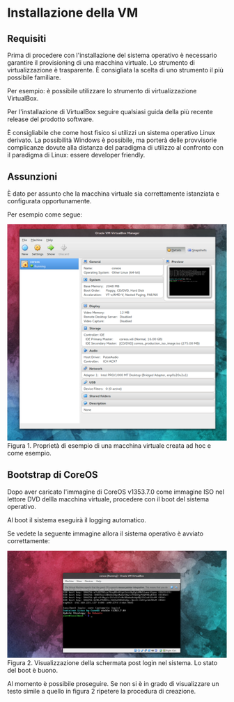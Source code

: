 # Installazione della VM

## Requisiti

Prima di procedere con l'installazione del sistema operativo
è necessario garantire il provisioning di una macchina virtuale. Lo strumento di virtualizzazione è trasparente. 
È consigliata la scelta di uno strumento il più possibile familiare.

Per esempio: è possibile utilizzare lo strumento di virtualizzazione VirtualBox. 

Per l'installazione di VirtualBox seguire qualsiasi guida della più recente release del prodotto software. 

È consigliabile che come host fisico si utilizzi un sistema 
operativo Linux derivato. La possibilità Windows è possibile, ma porterà delle provvisorie complicanze dovute alla distanza 
del paradigma di utilizzo al confronto con il paradigma di Linux: essere developer friendly.  

## Assunzioni 

È dato per assunto che la macchina virtuale sia correttamente istanziata e configurata opportunamente.

Per esempio come segue:

 ![Buon boot di CoreOS](../img/provisioned-vm-props.png)
Figura 1. Proprietà di esempio di una macchina virtuale creata ad hoc e come esempio. 

## Bootstrap di CoreOS

Dopo aver caricato l'immagine di CoreOS v1353.7.0 come immagine ISO nel lettore DVD dellla macchina virtuale, procedere con il boot del sistema operativo. 

Al boot il sistema eseguirà il logging automatico. 

Se vedete la seguente immagine allora il sistema operativo è
avviato correttamente:

 ![Buon boot di CoreOS](../img/good-boot.png)
Figura 2. Visualizzazione della schermata post login nel 
sistema. Lo stato del boot è buono.  


Al momento è possibile proseguire. Se non si è in grado di visualizzare un testo simile a quello in figura 2 ripetere la procedura di creazione.   